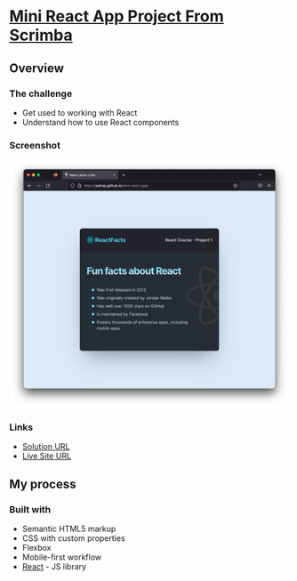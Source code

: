 # [Mini React App Project From Scrimba](https://scrimba.com/)

## Overview

### The challenge

-   Get used to working with React
-   Understand how to use React components

### Screenshot

![](./Mini-React-App.png)

### Links

-   [Solution URL](https://github.com/satrop/mini-react-app)
-   [Live Site URL](https://satrop.github.io/mini-react-app/)

## My process

### Built with

-   Semantic HTML5 markup
-   CSS with custom properties
-   Flexbox
-   Mobile-first workflow
-   [React](https://reactjs.org/) - JS library

